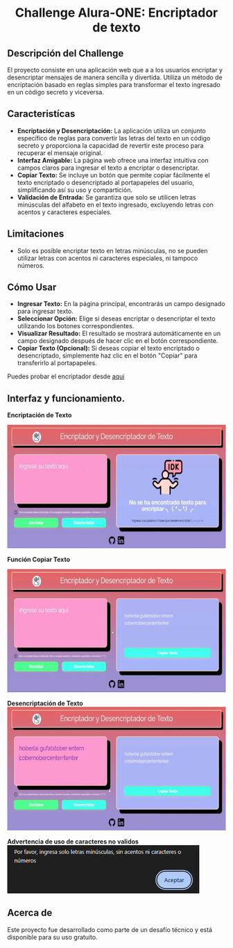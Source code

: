 <center>

<h1> Challenge Alura-ONE: Encriptador de texto </h1>

</center>

## Descripción del Challenge

El proyecto consiste en una aplicación web que a a los usuarios encriptar y desencriptar mensajes de manera sencilla y divertida. Utiliza un método de encriptación basado en reglas simples para transformar el texto ingresado en un código secreto y viceversa.

## Caracteristícas

- **Encriptación y Desencriptación:** La aplicación utiliza un conjunto específico de reglas para convertir las letras del texto en un código secreto y proporciona la capacidad de revertir este proceso para recuperar el mensaje original.
- **Interfaz Amigable:** La página web ofrece una interfaz intuitiva con campos claros para ingresar el texto a encriptar o desencriptar.
- **Copiar Texto:** Se incluye un botón que permite copiar fácilmente el texto encriptado o desencriptado al portapapeles del usuario, simplificando así su uso y compartición.
- **Validación de Entrada:** Se garantiza que solo se utilicen letras minúsculas del alfabeto en el texto ingresado, excluyendo letras con acentos y caracteres especiales.

## Limitaciones

- Solo es posible encriptar texto en letras minúsculas, no se pueden utilizar letras con acentos ni caracteres especiales, ni tampoco números.

## Cómo Usar

- **Ingresar Texto:** En la página principal, encontrarás un campo designado para ingresar texto.
- **Seleccionar Opción:** Elige si deseas encriptar o desencriptar el texto utilizando los botones correspondientes.
- **Visualizar Resultado:** El resultado se mostrará automáticamente en un campo designado después de hacer clic en el botón correspondiente.
- **Copiar Texto (Opcional):** Si deseas copiar el texto encriptado o desencriptado, simplemente haz clic en el botón "Copiar" para transferirlo al portapapeles.

Puedes probar el encriptador desde [aqui]()

## Interfaz y funcionamiento.
**Encriptación de Texto**

![Función Encriptar](funcionamiento/encriptacion1.gif)

**Función Copiar Texto**

![Función Copiar Texto](funcionamiento/copiar1.gif)

**Desencriptación de Texto**
![Función Copiar Texto](funcionamiento/desencriptar1.gif)

**Advertencia de uso de caracteres no validos**
![Advertencia](funcionamiento/advertencia.png)


## Acerca de

Este proyecto fue desarrollado como parte de un desafío técnico y está disponible para su uso gratuito.




